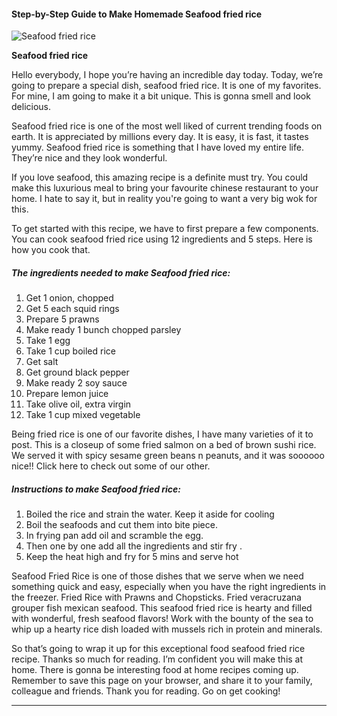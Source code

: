             

#### Step-by-Step Guide to Make Homemade Seafood fried rice

![Seafood fried rice](https://img-global.cpcdn.com/recipes/4525307131854848/751x532cq70/seafood-fried-rice-recipe-main-photo.jpg)

**Seafood fried rice**

Hello everybody, I hope you’re having an incredible day today. Today, we’re going to prepare a special dish, seafood fried rice. It is one of my favorites. For mine, I am going to make it a bit unique. This is gonna smell and look delicious.

Seafood fried rice is one of the most well liked of current trending foods on earth. It is appreciated by millions every day. It is easy, it is fast, it tastes yummy. Seafood fried rice is something that I have loved my entire life. They’re nice and they look wonderful.

If you love seafood, this amazing recipe is a definite must try. You could make this luxurious meal to bring your favourite chinese restaurant to your home. I hate to say it, but in reality you're going to want a very big wok for this.

To get started with this recipe, we have to first prepare a few components. You can cook seafood fried rice using 12 ingredients and 5 steps. Here is how you cook that.

##### The ingredients needed to make Seafood fried rice:

1.  Get 1 onion, chopped
2.  Get 5 each squid rings
3.  Prepare 5 prawns
4.  Make ready 1 bunch chopped parsley
5.  Take 1 egg
6.  Take 1 cup boiled rice
7.  Get salt
8.  Get ground black pepper
9.  Make ready 2 soy sauce
10.  Prepare lemon juice
11.  Take olive oil, extra virgin
12.  Take 1 cup mixed vegetable

Being fried rice is one of our favorite dishes, I have many varieties of it to post. This is a closeup of some fried salmon on a bed of brown sushi rice. We served it with spicy sesame green beans n peanuts, and it was soooooo nice!! Click here to check out some of our other.

##### Instructions to make Seafood fried rice:

1.  Boiled the rice and strain the water. Keep it aside for cooling
2.  Boil the seafoods and cut them into bite piece.
3.  In frying pan add oil and scramble the egg.
4.  Then one by one add all the ingredients and stir fry .
5.  Keep the heat high and fry for 5 mins and serve hot

Seafood Fried Rice is one of those dishes that we serve when we need something quick and easy, especially when you have the right ingredients in the freezer. Fried Rice with Prawns and Chopsticks. Fried veracruzana grouper fish mexican seafood. This seafood fried rice is hearty and filled with wonderful, fresh seafood flavors! Work with the bounty of the sea to whip up a hearty rice dish loaded with mussels rich in protein and minerals.

So that’s going to wrap it up for this exceptional food seafood fried rice recipe. Thanks so much for reading. I’m confident you will make this at home. There is gonna be interesting food at home recipes coming up. Remember to save this page on your browser, and share it to your family, colleague and friends. Thank you for reading. Go on get cooking!

* * *